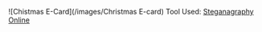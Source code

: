 ![Chistmas E-Card](/images/Christmas E-card)
Tool Used: [Steganagraphy Online](https://stylesuxx.github.io/steganography/)
